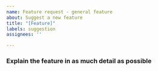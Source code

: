 ```yaml
---
name: Feature request - general feature
about: Suggest a new feature
title: "[Feature]"
labels: suggestion
assignees: ''

---
```


### Explain the feature in as much detail as possible
